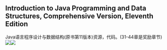 ## Introduction to Java Programming and Data Structures, Comprehensive Version, Eleventh Edition
Java语言程序设计与数据结构(原书第11版本)资源，代码。(31-44章是奖励章节)  
![](https://i.imgur.com/l3cYbe9.png)![](https://i.imgur.com/BHpJhvx.png)

